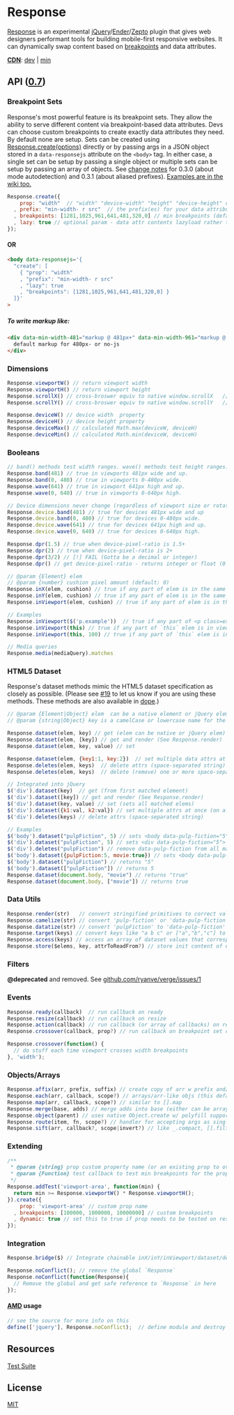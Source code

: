 # Response

[Response](http://responsejs.com) is an experimental [jQuery](http://jquery.com)/[Ender](http://ender.jit.su)/[Zepto](http://zeptojs.com) plugin that gives web designers performant tools for building mobile-first responsive websites. It can dynamically swap content based on [breakpoints](#breakpoint-sets) and data attributes.

**[CDN](http://airve.github.com)**: [dev](http://airve.github.com/js/response/response.js) | [min](http://airve.github.com/js/response/response.min.js)

## API ([0.7](../../releases))

### Breakpoint Sets

Response's most powerful feature is its breakpoint sets. They allow the ability to serve different content via breakpoint-based data attributes. Devs can choose custom breakpoints to create exactly data attributes they need. By default none are setup. Sets can be created using [Response.create(options)](http://responsejs.com/#create) directly or by passing args in a JSON object stored in a `data-responsejs` attribute on the `<body>` tag. In either case, a single set can be setup by passing a single object or multiple sets can be setup by passing an array of objects. See [change notes](CHANGELOG.md) for 0.3.0 (about mode autodetection) and 0.3.1 (about aliased prefixes). [Examples are in the wiki too.](../../wiki/how-to-create-breakpoint-sets)

```js
Response.create({
    prop: "width"  // "width" "device-width" "height" "device-height" or "device-pixel-ratio"
  , prefix: "min-width- r src"  // the prefix(es) for your data attributes (aliases are optional)
  , breakpoints: [1281,1025,961,641,481,320,0] // min breakpoints (defaults for width/device-width)
  , lazy: true // optional param - data attr contents lazyload rather than whole page at once
});
```

#### OR

```html
<body data-responsejs='{ 
  "create": [
    { "prop": "width"
    , "prefix": "min-width- r src"
    , "lazy": true
    , "breakpoints": [1281,1025,961,641,481,320,0] }
  ]}'
>
```

##### To write markup like:

```html
<div data-min-width-481="markup @ 481px+" data-min-width-961="markup @ 961px+">
  default markup for 480px- or no-js
</div>
```

### Dimensions

```js
Response.viewportW() // return viewport width
Response.viewportH() // return viewport height
Response.scrollX() // cross-broswer equiv to native window.scrollX   // ~ jQuery(window).scrollLeft()
Response.scrollY() // cross-broswer equiv to native window.scrollY   // ~ jQuery(window).scrollTop()

Response.deviceW() // device width  property
Response.deviceH() // device height property
Response.deviceMax() // calculated Math.max(deviceW, deviceH)
Response.deviceMin() // calculated Math.min(deviceW, deviceH)
```

### Booleans

```js
// band() methods test width ranges. wave() methods test height ranges:
Response.band(481) // true in viewports 481px wide and up.
Response.band(0, 480) // true in viewports 0-480px wide.
Response.wave(641) // true in viewport 641px high and up.
Response.wave(0, 640) // true in viewports 0-640px high.

// Device dimensions never change (regardless of viewport size or rotation)
Response.device.band(481) // true for devices 481px wide and up
Response.device.band(0, 480) // true for devices 0-480px wide.
Response.device.wave(641) // true for devices 641px high and up.
Response.device.wave(0, 640) // true for devices 0-640px high.

Response.dpr(1.5) // true when device-pixel-ratio is 1.5+
Response.dpr(2) // true when device-pixel-ratio is 2+
Response.dpr(3/2) // [!] FAIL (Gotta be a decimal or integer)
Response.dpr() // get device-pixel-ratio - returns integer or float (0 if undetectable)

// @param {Element} elem
// @param {number} cushion pixel amount (default: 0)
Response.inX(elem, cushion) // true if any part of elem is in the same x axis range as viewport
Response.inY(elem, cushion) // true if any part of elem is in the same y axis range as viewport
Response.inViewport(elem, cushion) // true if any part of elem is in the viewport

// Examples
Response.inViewport($('p.example'))  // true if any part of <p class=example> is in viewport (exact)
Response.inViewport(this) // true if any part of `this` elem is in viewport (exact)
Response.inViewport(this, 100) // true if any part of `this` elem is in viewport (or w/in 100px of it)

// Media queries
Response.media(mediaQuery).matches
```

### HTML5 Dataset

Response's dataset methods mimic the HTML5 dataset specification as closely as possible. (Please see [#19](../../issues/19) to let us know if you are using these methods. These methods are also available in [dope](https://github.com/ryanve/dope).)

```js
// @param {Element|Object} elem  can be a native element or jQuery element
// @param {string|Object} key is a camelCase or lowercase name for the data attribute.

Response.dataset(elem, key) // get (elem can be native or jQuery elem)
Response.dataset(elem, [key]) // get and render (See Response.render)
Response.dataset(elem, key, value) // set

Response.dataset(elem, {key1:1, key:2})  // set multiple data attrs at once
Response.deletes(elem, keys)  // delete attrs (space-separated string)
Response.deletes(elem, keys)  // delete (remove) one or more space-separated data attributes

// Integrated into jQuery
$('div').dataset(key)  // get (from first matched element)
$('div').dataset([key]) // get and render (See Response.render)
$('div').dataset(key, value) // set (sets all matched elems)
$('div').dataset({k1:val, k2:val}) // set multiple attrs at once (on all matched elems)
$('div').deletes(keys) // delete attrs (space-separated string)

// Examples
$('body').dataset("pulpFiction", 5) // sets <body data-pulp-fiction="5">
$('div').dataset("pulpFiction", 5) // sets <div data-pulp-fiction="5"> on all matched divs
$('div').deletes("pulpFiction") // remove data-pulp-fiction from all matched divs
$('body').dataset({pulpFiction:5, movie:true}) // sets <body data-pulp-fiction="5" data-movie="true">
$('body').dataset("pulpFiction") // returns "5"
$('body').dataset(["pulpFiction"]) // returns 5
Response.dataset(document.body, "movie") // returns "true"
Response.dataset(document.body, ["movie"]) // returns true
```

### Data Utils

```js
Response.render(str)   // convert stringified primitives to correct value e.g. "true" to true 
Response.camelize(str) // convert 'pulp-fiction' or 'data-pulp-fiction' to pulpFiction
Response.datatize(str) // convert 'pulpFiction' to 'data-pulp-fiction'
Response.target(keys) // convert keys like "a b c" or ["a","b","c"] to $("[data-a],[data-b],[data-c]")
Response.access(keys) // access an array of dataset values that correspond to an array of dataset keys
Response.store($elems, key, attrToReadFrom?) // store init content of each elem to data key
```

### Filters

**@deprecated** and removed. See [github.com/ryanve/verge/issues/1](https://github.com/ryanve/verge/issues/1)

### Events

```js
Response.ready(callback)  // run callback on ready
Response.resize(callback) // run callback on resize
Response.action(callback) // run callback (or array of callbacks) on ready *and* on resize
Response.crossover(callback, prop?) // run callback on breakpoint set crossovers points

Response.crossover(function() {
  // do stuff each time viewport crosses width breakpoints
}, 'width');
```

### Objects/Arrays

```js
Response.affix(arr, prefix, suffix) // create copy of arr w prefix and/or suffix added to each value
Response.each(arr, callback, scope?) // arrays/arr-like objs (this defaults to curr item @since 0.7.0)
Response.map(arr, callback, scope?) // similar to [].map
Response.merge(base, adds) // merge adds into base (either can be array or object)
Response.object(parent) // uses native Object.create w/ polyfill support for 1st arg
Response.route(item, fn, scope?) // handler for accepting args as singles or collections
Response.sift(arr, callback?, scope|invert?) // like _.compact, [].filter, and jQuery.grep
```

### Extending

```js
/**
 * @param {string} prop custom property name (or an existing prop to override)
 * @param {Function} test callback to test min breakpoints for the prop
 */
Response.addTest('viewport-area', function(min) {
  return min >= Response.viewportW() * Response.viewportH();
}).create({
    prop: 'viewport-area' // custom prop name
  , breakpoints: [100000, 1000000, 10000000] // custom breakpoints
  , dynamic: true // set this to true if prop needs to be tested on resize
});
```

### Integration

```js
Response.bridge($) // Integrate chainable inX/inY/inViewport/dataset/deletes methods into $.fn
```

```js
Response.noConflict(); // remove the global `Response`
Response.noConflict(function(Response){  
  // Remove the global and get safe reference to `Response` in here
});
```

#### [AMD](https://github.com/amdjs/amdjs-api/wiki/AMD) usage

```js
// see the source for more info on this
define(['jquery'], Response.noConflict);  // define module and destroy global
```

## Resources

[Test Suite](http://responsejs.com/test/)

## License

[MIT](http://opensource.org/licenses/MIT)